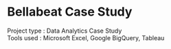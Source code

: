 # Bellabeat Case Study

Project type : Data Analytics Case Study   
Tools used : Microsoft Excel, Google BigQuery, Tableau
